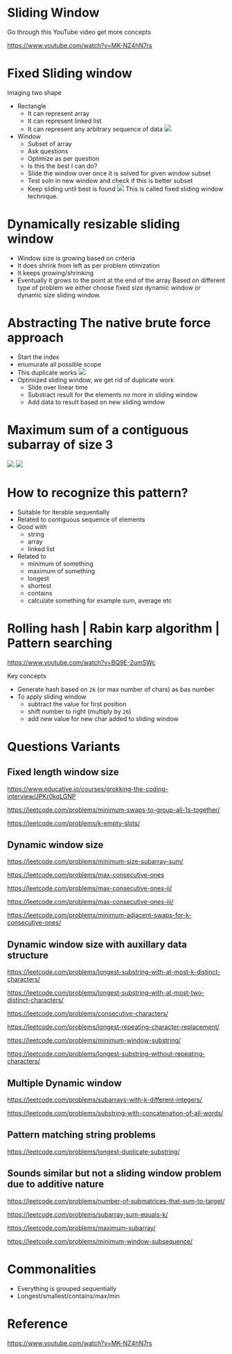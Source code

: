 # Sliding Window
Go through this YouTube video get more concepts

https://www.youtube.com/watch?v=MK-NZ4hN7rs
# Fixed Sliding window
Imaging two shape
- Rectangle
    - It can represent array
    - It can represent linked list
    - It can represent any arbitrary sequence of data
    ![](assets/rectangle.png)
- Window
    - Subset of array
    - Ask questions
    - Optimize as per question
    - Is this the best I can do?
    - Slide the window over once it is solved for given window subset
    - Test soln in new window and check if this is better subset
    - Keep sliding until best is found
    ![](assets/sliding-window.png)
This is called fixed sliding window technique.

# Dynamically resizable sliding window
- Window size is growing based on criteria
- It does shrink from left as per problem otimization
- It keeps growing/shrinking
- Eventually it grows to the point at the end of the array
Based on different type of problem we either choose fixed size dynamic window or dynamic size sliding window.
# Abstracting The native brute force approach
- Start the index
- enumurate all possible scope
- This duplicate works
![](assets/brute-force.png)
- Optimized sliding window, we get rid of duplicate work
    - Slide over linear time
    - Substract result for the elements no more in sliding window
    - Add data to result based on new sliding window
# Maximum sum of a contiguous subarray of size 3
![](assets/maximum-subarray-1.png)
![](assets/maximum-subarray-2.png)
# How to recognize this pattern?
- Suitable for iterable sequentially
- Related to contiguous sequence of elements
- Good with
    - string
    - array
    - linked list
- Related to 
    - minimum of something
    - maximum of something
    - longest 
    - shortest
    - contains 
    - calculate something for example sum, average etc
# Rolling hash | Rabin karp algorithm | Pattern searching
https://www.youtube.com/watch?v=BQ9E-2umSWc

Key concepts 
- Generate hash based on `26` (or max number of chars) as bas number
- To apply sliding window
    - subtract the value for first position 
    - shift number to right (multiply by `26`)
    - add new value for new char added to sliding window

# Questions Variants
## Fixed length window size
https://www.educative.io/courses/grokking-the-coding-interview/JPKr0kqLGNP

https://leetcode.com/problems/minimum-swaps-to-group-all-1s-together/

https://leetcode.com/problems/k-empty-slots/

## Dynamic window size
https://leetcode.com/problems/minimum-size-subarray-sum/

https://leetcode.com/problems/max-consecutive-ones

https://leetcode.com/problems/max-consecutive-ones-ii/

https://leetcode.com/problems/max-consecutive-ones-iii/

https://leetcode.com/problems/minimum-adjacent-swaps-for-k-consecutive-ones/

## Dynamic window size with auxillary data structure
https://leetcode.com/problems/longest-substring-with-at-most-k-distinct-characters/

https://leetcode.com/problems/longest-substring-with-at-most-two-distinct-characters/

https://leetcode.com/problems/consecutive-characters/

https://leetcode.com/problems/longest-repeating-character-replacement/

https://leetcode.com/problems/minimum-window-substring/

https://leetcode.com/problems/longest-substring-without-repeating-characters/

## Multiple Dynamic window
https://leetcode.com/problems/subarrays-with-k-different-integers/

https://leetcode.com/problems/substring-with-concatenation-of-all-words/

## Pattern matching string problems
https://leetcode.com/problems/longest-duplicate-substring/

## Sounds similar but not a sliding window problem due to additive nature
https://leetcode.com/problems/number-of-submatrices-that-sum-to-target/

https://leetcode.com/problems/subarray-sum-equals-k/

https://leetcode.com/problems/maximum-subarray/

https://leetcode.com/problems/minimum-window-subsequence/

# Commonalities 
- Everything is grouped sequentially
- Longest/smallest/contains/max/min

# Reference 
https://www.youtube.com/watch?v=MK-NZ4hN7rs